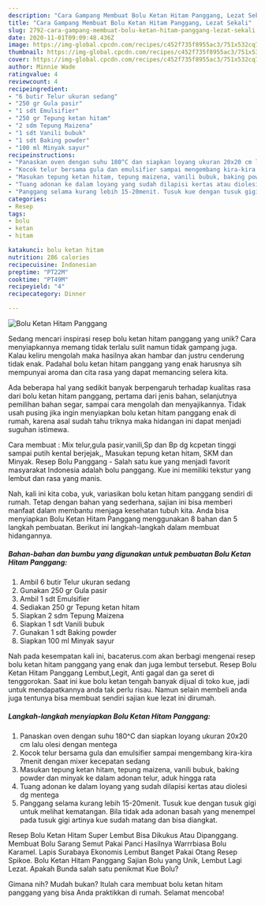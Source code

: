 ```yaml
---
description: "Cara Gampang Membuat Bolu Ketan Hitam Panggang, Lezat Sekali"
title: "Cara Gampang Membuat Bolu Ketan Hitam Panggang, Lezat Sekali"
slug: 2792-cara-gampang-membuat-bolu-ketan-hitam-panggang-lezat-sekali
date: 2020-11-01T09:09:48.436Z
image: https://img-global.cpcdn.com/recipes/c452f735f8955ac3/751x532cq70/bolu-ketan-hitam-panggang-foto-resep-utama.jpg
thumbnail: https://img-global.cpcdn.com/recipes/c452f735f8955ac3/751x532cq70/bolu-ketan-hitam-panggang-foto-resep-utama.jpg
cover: https://img-global.cpcdn.com/recipes/c452f735f8955ac3/751x532cq70/bolu-ketan-hitam-panggang-foto-resep-utama.jpg
author: Minnie Wade
ratingvalue: 4
reviewcount: 4
recipeingredient:
- "6 butir Telur ukuran sedang"
- "250 gr Gula pasir"
- "1 sdt Emulsifier"
- "250 gr Tepung ketan hitam"
- "2 sdm Tepung Maizena"
- "1 sdt Vanili bubuk"
- "1 sdt Baking powder"
- "100 ml Minyak sayur"
recipeinstructions:
- "Panaskan oven dengan suhu 180^C dan siapkan loyang ukuran 20x20 cm lalu olesi dengan mentega"
- "Kocok telur bersama gula dan emulsifier sampai mengembang kira-kira 7menit dengan mixer kecepatan sedang"
- "Masukan tepung ketan hitam, tepung maizena, vanili bubuk, baking powder dan minyak ke dalam adonan telur, aduk hingga rata"
- "Tuang adonan ke dalam loyang yang sudah dilapisi kertas atau diolesi dg mentega"
- "Panggang selama kurang lebih 15-20menit. Tusuk kue dengan tusuk gigi untuk melihat kematangan. Bila tidak ada adonan basah yang menempel pada tusuk gigi artinya kue sudah matang dan bisa diangkat."
categories:
- Resep
tags:
- bolu
- ketan
- hitam

katakunci: bolu ketan hitam 
nutrition: 286 calories
recipecuisine: Indonesian
preptime: "PT22M"
cooktime: "PT49M"
recipeyield: "4"
recipecategory: Dinner

---
```



![Bolu Ketan Hitam Panggang](https://img-global.cpcdn.com/recipes/c452f735f8955ac3/751x532cq70/bolu-ketan-hitam-panggang-foto-resep-utama.jpg)

Sedang mencari inspirasi resep bolu ketan hitam panggang yang unik? Cara menyiapkannya memang tidak terlalu sulit namun tidak gampang juga. Kalau keliru mengolah maka hasilnya akan hambar dan justru cenderung tidak enak. Padahal bolu ketan hitam panggang yang enak harusnya sih mempunyai aroma dan cita rasa yang dapat memancing selera kita.

Ada beberapa hal yang sedikit banyak berpengaruh terhadap kualitas rasa dari bolu ketan hitam panggang, pertama dari jenis bahan, selanjutnya pemilihan bahan segar, sampai cara mengolah dan menyajikannya. Tidak usah pusing jika ingin menyiapkan bolu ketan hitam panggang enak di rumah, karena asal sudah tahu triknya maka hidangan ini dapat menjadi suguhan istimewa.

Cara membuat : Mix telur,gula pasir,vanili,Sp dan Bp dg kcpetan tinggi sampai putih kental berjejak,, Masukan tepung ketan hitam, SKM dan Minyak. Resep Bolu Panggang - Salah satu kue yang menjadi favorit masyarakat Indonesia adalah bolu panggang. Kue ini memiliki tekstur yang lembut dan rasa yang manis.


Nah, kali ini kita coba, yuk, variasikan bolu ketan hitam panggang sendiri di rumah. Tetap dengan bahan yang sederhana, sajian ini bisa memberi manfaat dalam membantu menjaga kesehatan tubuh kita. Anda bisa menyiapkan Bolu Ketan Hitam Panggang menggunakan 8 bahan dan 5 langkah pembuatan. Berikut ini langkah-langkah dalam membuat hidangannya.

<!--inarticleads1-->

##### Bahan-bahan dan bumbu yang digunakan untuk pembuatan Bolu Ketan Hitam Panggang:

1. Ambil 6 butir Telur ukuran sedang
1. Gunakan 250 gr Gula pasir
1. Ambil 1 sdt Emulsifier
1. Sediakan 250 gr Tepung ketan hitam
1. Siapkan 2 sdm Tepung Maizena
1. Siapkan 1 sdt Vanili bubuk
1. Gunakan 1 sdt Baking powder
1. Siapkan 100 ml Minyak sayur


Nah pada kesempatan kali ini, bacaterus.com akan berbagi mengenai resep bolu ketan hitam panggang yang enak dan juga lembut tersebut. Resep Bolu Ketan Hitam Panggang Lembut,Legit, Anti gagal dan ga seret di tenggorokan. Saat ini kue bolu ketan tengah banyak dijual di toko kue, jadi untuk mendapatkannya anda tak perlu risau. Namun selain membeli anda juga tentunya bisa membuat sendiri sajian kue lezat ini dirumah. 

<!--inarticleads2-->

##### Langkah-langkah menyiapkan Bolu Ketan Hitam Panggang:

1. Panaskan oven dengan suhu 180^C dan siapkan loyang ukuran 20x20 cm lalu olesi dengan mentega
1. Kocok telur bersama gula dan emulsifier sampai mengembang kira-kira 7menit dengan mixer kecepatan sedang
1. Masukan tepung ketan hitam, tepung maizena, vanili bubuk, baking powder dan minyak ke dalam adonan telur, aduk hingga rata
1. Tuang adonan ke dalam loyang yang sudah dilapisi kertas atau diolesi dg mentega
1. Panggang selama kurang lebih 15-20menit. Tusuk kue dengan tusuk gigi untuk melihat kematangan. Bila tidak ada adonan basah yang menempel pada tusuk gigi artinya kue sudah matang dan bisa diangkat.


Resep Bolu Ketan Hitam Super Lembut Bisa Dikukus Atau Dipanggang. Membuat Bolu Sarang Semut Pakai Panci Hasilnya Warrrbiasa Bolu Karamel. Lapis Surabaya Ekonomis Lembut Banget Pakai Otang Resep Spikoe. Bolu Ketan Hitam Panggang Sajian Bolu yang Unik, Lembut Lagi Lezat. Apakah Bunda salah satu penikmat Kue Bolu? 

Gimana nih? Mudah bukan? Itulah cara membuat bolu ketan hitam panggang yang bisa Anda praktikkan di rumah. Selamat mencoba!
